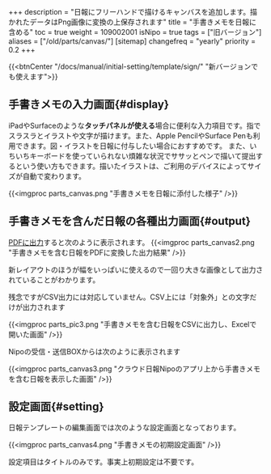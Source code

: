 +++
description = "日報にフリーハンドで描けるキャンバスを追加します。描かれたデータはPng画像に変換の上保存されます"
title = "手書きメモを日報に含める"
toc = true
weight = 109002001
isNipo = true
tags = ["旧バージョン"]
aliases = ["/old/parts/canvas/"]
[sitemap]
  changefreq = "yearly"
  priority = 0.2
+++

{{<btnCenter "/docs/manual/initial-setting/template/sign/" "新バージョンでも使えます">}}

## 手書きメモの入力画面{#display}

iPadやSurfaceのような**タッチパネルが使える**場合に便利な入力項目です。指でスラスラとイラストや文字が描けます。また、Apple PencilやSurface Penも利用できます。図・イラストを日報に付与したい場合におすすめです。
また、いちいちキーボードを使っていられない煩雑な状況でササッとペンで描いて提出するという使い方もできます。描いたイラストは、ご利用のデバイスによってサイズが自動で変わります。

{{<imgproc parts_canvas.png "手書きメモを日報に添付した様子" />}}

## 手書きメモを含んだ日報の各種出力画面{#output}

[PDFに出力](/old/manual/pdf/)すると次のように表示されます。
{{<imgproc parts_canvas2.png "手書きメモを含む日報をPDFに変換した出力結果" />}}

新レイアウトのほうが幅をいっぱいに使えるので一回り大きな画像として出力されていることがわかります。  

残念ですがCSV出力には対応していません。CSV上には「対象外」との文字だけが出力されます

{{<imgproc parts_pic3.png "手書きメモを含む日報をCSVに出力し、Excelで開いた画面" />}}

Nipoの受信・送信BOXからは次のように表示されます

{{<imgproc parts_canvas3.png "クラウド日報Nipoのアプリ上から手書きメモを含む日報を表示した画面" />}}

## 設定画面{#setting}

日報テンプレートの編集画面では次のような設定画面となっております。

{{<imgproc parts_canvas4.png "手書きメモの初期設定画面" />}}

設定項目はタイトルのみです。事実上初期設定は不要です。
